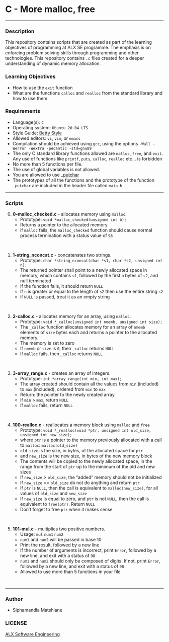 # C - More malloc, free

---
### Description
This repository contains scripts that are created as part of the learning objectives of programming at ALX SE programme. The emphasis is on enforcing problem solving skills through programming and other technologies. This repository contains `.c` files created for a deeper understanding of dynamic memory allocation.

### Learning Objectives
* How to use the `exit` function
* What are the functions `calloc` and `realloc` from the standard library and how to use them

### Requirements
* Language(s): `C`
* Operating system: `Ubuntu 20.04 LTS`
* Style Guide: <a href="https://github.com/alx-tools/Betty/tree/master">Betty Style</a>
* Allowed editors: `vi`, `vim`, or `emacs`
* Compilation should be achieved using `gcc`, using the options `-Wall -Werror -Wextra -pedantic -std=gnu89`
* The only C standard library functions allowed are `malloc`, `free`, and `exit`. Any use of functions like `printf`, `puts`, `calloc`, `realloc` etc… is forbidden
* No more than 5 functions per file.
* The use of global variables is not allowed.
* You are allowed to use <a href="https://github.com/alx-tools/_putchar.c/blob/master/_putchar.c">_putchar</a>
* The prototypes of all the functions and the prototype of the function `_putchar` are included in the header file called `main.h`

---
### Scripts

0. **0-malloc_checked.c** -  allocates memory using `malloc`.
    * Prototype: `void *malloc_checked(unsigned int b);`
    * Returns a pointer to the allocated memory
    * if `malloc` fails, the `malloc_checked` function should cause normal process termination with a status value of `98`
<br>

1. **1-string_nconcat.c** - concatenates two strings.
    * Prototype: `char *string_nconcat(char *s1, char *s2, unsigned int n);`
    * The returned pointer shall point to a newly allocated space in memory, which contains `s1`, followed by the first `n` bytes of `s2`, and null terminated
    * If the function fails, it should return `NULL`
    * If `n` is greater or equal to the length of `s2` then use the entire string `s2`
    * if `NULL` is passed, treat it as an empty string
<br>

2. **2-calloc.c** -  allocates memory for an array, using `malloc`.
    * Prototype: `void *_calloc(unsigned int nmemb, unsigned int size);`
    * The `_calloc` function allocates memory for an array of `nmemb` elements of `size` bytes each and returns a pointer to the allocated memory.
    * The memory is set to zero
    * If `nmemb` or `size` is `0`, then `_calloc` returns `NULL`
    * If `malloc` fails, then `_calloc` returns `NULL`
<br>

3. **3-array_range.c** - creates an array of integers.
    * Prototype: `int *array_range(int min, int max);`
    * The array created should contain all the values from `min` (included) to `max` (included), ordered from `min` to `max`
    * Return: the pointer to the newly created array
    * If `min` > `max`, return `NULL`
    * If `malloc` fails, return `NULL`
<br>

4. **100-realloc.c** - reallocates a memory block using `malloc` and `free`
    * Prototype: `void *_realloc(void *ptr, unsigned int old_size, unsigned int new_size);`
    * where `ptr` is a pointer to the memory previously allocated with a call to `malloc`: `malloc(old_size)`
    * `old_size` is the size, in bytes, of the allocated space for `ptr`
    * and `new_size` is the new size, in bytes of the new memory block
    * The contents will be copied to the newly allocated space, in the range from the start of `ptr` up to the minimum of the old and new sizes
    * If `new_size` > `old_size`, the “added” memory should not be initialized
    * If `new_size` == `old_size` do not do anything and return `ptr`
    * If `ptr` is `NULL`, then the call is equivalent to `malloc(new_size)`, for all values of `old_size` and `new_size`
    * If `new_size` is equal to zero, and `ptr` is not `NULL`, then the call is equivalent to `free(ptr)`. Return `NULL`
    * Don’t forget to free `ptr` when it makes sense
<br>

5. **101-mul.c** - multiplies two positive numbers.
    * Usage: `mul` `num1` `num2`
    * `num1` and `num2` will be passed in base 10
    * Print the result, followed by a new line
    * If the number of arguments is incorrect, print `Error`, followed by a new line, and exit with a status of `98`
    * `num1` and `num2` should only be composed of digits. If not, print `Error`, followed by a new line, and exit with a status of `98`
    * Allowed to use more than 5 functions in your file
<br>

---
### Author
* Siphamandla Matshiane

### LICENSE
<a href="https://www.alxafrica.com/software-engineering/">ALX Software Engineering</a>
